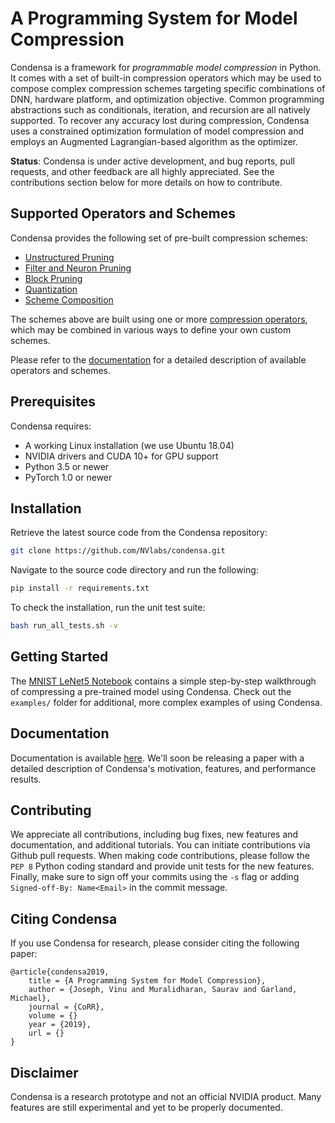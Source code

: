 # A Programming System for Model Compression

Condensa is a framework for _programmable model compression_ in Python.
It comes with a set of built-in compression operators which may be used to
compose complex compression schemes targeting specific combinations of DNN,
hardware platform, and optimization objective.
Common programming abstractions such as conditionals, iteration, and
recursion are all natively supported.
To recover any accuracy lost during compression, Condensa uses a constrained
optimization formulation of model compression and employs an Augmented Lagrangian-based
algorithm as the optimizer.

**Status**: Condensa is under active development, and bug reports, pull requests, and other feedback are all highly appreciated. See the contributions section below for more details on how to contribute.

## Supported Operators and Schemes

Condensa provides the following set of pre-built compression schemes:

* [Unstructured Pruning](https://nvlabs.github.io/condensa/modules/schemes.html#unstructured-pruning)
* [Filter and Neuron Pruning](https://nvlabs.github.io/condensa/modules/schemes.html#neuron-pruning)
* [Block Pruning](https://nvlabs.github.io/condensa/modules/schemes.html#block-pruning)
* [Quantization](https://nvlabs.github.io/condensa/modules/schemes.html#quantization)
* [Scheme Composition](https://nvlabs.github.io/condensa/modules/schemes.html#composition)

The schemes above are built using one or more [compression operators](https://nvlabs.github.io/condensa/modules/pi.html), which may be combined in various ways to define your own custom schemes.

Please refer to the [documentation](https://nvlabs.github.io/condensa/index.html) for a detailed description of available operators and schemes.

## Prerequisites

Condensa requires:

* A working Linux installation (we use Ubuntu 18.04)
* NVIDIA drivers and CUDA 10+ for GPU support
* Python 3.5 or newer
* PyTorch 1.0 or newer

## Installation

Retrieve the latest source code from the Condensa repository:

```bash
git clone https://github.com/NVlabs/condensa.git
```

Navigate to the source code directory and run the following:

```bash
pip install -r requirements.txt
```

To check the installation, run the unit test suite:

```bash
bash run_all_tests.sh -v
```

## Getting Started

The [MNIST LeNet5 Notebook](https://github.com/NVlabs/condensa/blob/master/notebooks/LeNet5.ipynb) contains a simple step-by-step walkthrough of compressing a pre-trained model using Condensa. Check out the `examples/` folder for additional, more complex examples of using Condensa.

## Documentation

Documentation is available [here](https://nvlabs.github.io/condensa/). We'll soon be releasing a paper with a detailed
description of Condensa's motivation, features, and performance results.

## Contributing

We appreciate all contributions, including bug fixes, new features and documentation, and additional tutorials. You can initiate
contributions via Github pull requests. When making code contributions, please follow the `PEP 8` Python coding standard and provide
unit tests for the new features. Finally, make sure to sign off your commits using the `-s` flag or adding 
`Signed-off-By: Name<Email>` in the commit message.

## Citing Condensa

If you use Condensa for research, please consider citing the following paper:

```
@article{condensa2019,
    title = {A Programming System for Model Compression},
    author = {Joseph, Vinu and Muralidharan, Saurav and Garland, Michael},
    journal = {CoRR},
    volume = {}
    year = {2019},
    url = {}
}
```

## Disclaimer

Condensa is a research prototype and not an official NVIDIA product. Many features are still experimental and yet to be properly documented.
